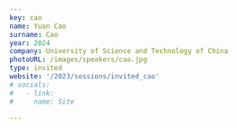 ```yaml
---
key: cao
name: Yuan Cao
surname: Cao
year: 2024
company: University of Science and Technology of China
photoURL: /images/speakers/cao.jpg
type: invited
website: '/2023/sessions/invited_cao'
# socials:
#   - link: 
#     name: Site

---
```

